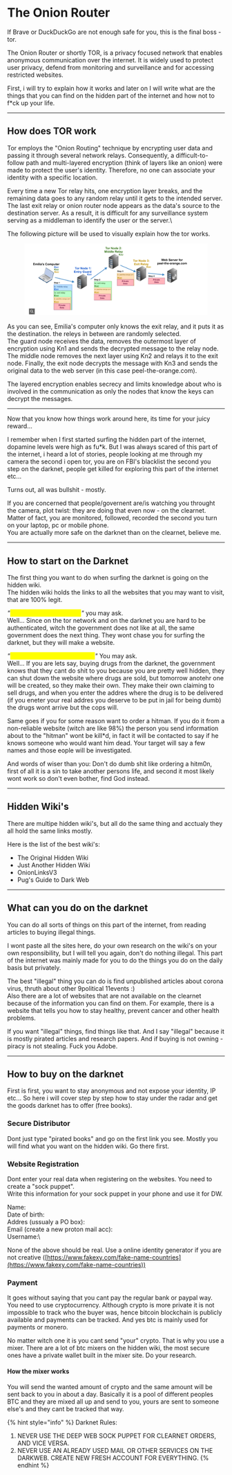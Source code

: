 # The Onion Router

If Brave or DuckDuckGo are not enough safe for you, this is the final boss - tor.



The Onion Router or shortly TOR, is a privacy focused network that enables anonymous communication over the internet. It is widely used to protect user privacy, defend from monitoring and surveillance and for accessing restricted websites.

First, i will try to explain how it works and later on I will write what are the things that you can find on the hidden part of the internet and how not to f\*ck up your life.

***

## How does TOR work

Tor employs the "Onion Routing" technique by encrypting user data and passing it through several network relays. Consequently, a difficult-to-follow path and multi-layered encryption (think of layers like an onion) were made to protect the user's identity. Therefore, no one can associate your identity with a specific location.

Every time a new Tor relay hits, one encryption layer breaks, and the remaining data goes to any random relay until it gets to the intended server. The last exit relay or onion router node appears as the data's source to the destination server. As a result, it is difficult for any surveillance system serving as a middleman to identify the user or the server.\


The following picture will be used to visually explain how the tor works.

<figure><img src="../.gitbook/assets/image (2) (1) (1).png" alt=""><figcaption></figcaption></figure>

As you can see, Emilia's computer only knows the exit relay, and it puts it as the destination. the releys in between are randomly selected.\
The guard node receives the data, removes the outermost layer of encryption using Kn1 and sends the decrypted message to the relay node. The middle node removes the next layer using Kn2 and relays it to the exit node. Finally, the exit node decrypts the message with Kn3 and sends the original data to the web server (in this case peel-the-orange.com).

The layered encryption enables secrecy and limits knowledge about who is involved in the communication as only the nodes that know the keys can decrypt the messages.

***

Now that you know how things work around here, its time for your juicy reward...

I remember when I first started surfing the hidden part of the internet, dopamine levels were high as fu\*k. But I was always scared of this part of the internet, i heard a lot of stories, people looking at me through my camera the second i open tor, you are on FBI's blacklist the second you step on the darknet, people get killed for exploring this part of the internet etc...

Turns out, all was bullshit - mostly.

If you are concerned that people/governent are/is watching you throught the camera, plot twist: they are doing that even now - on the clearnet. Matter of fact, you are monitored, followed, recorded the second you turn on your laptop, pc or mobile phone. \
You are actually more safe on the darknet than on the clearnet, believe me.

***

## How to start on the Darknet

The first thing you want to do when surfing the darknet is going on the hidden wiki.\
The hidden wiki holds the links to all the websites that you may want to visit, that are 100% legit.

_"<mark style="color:yellow;">What do you mean legit?</mark>"_ you may ask.\
Well... Since on the tor network and on the darknet you are hard to be authenticated, witch the government does not like at all, the same government does the next thing. They wont chase you for surfing the darknet, but they will make a website.&#x20;

_"<mark style="color:yellow;">How can a website harm me?</mark>"_ You may ask.\
Well... If you are lets say, buying drugs from the darknet, the government knows that they cant do shit to you because you are pretty well hidden, they can shut down the website where drugs are sold, but tomorrow anotehr one will be created, so they make their own. They make their own claiming to sell drugs, and when you enter the addres where the drug is to be delivered (if you eneter your real addres you deserve to be put in jail for being dumb) the drugs wont arrive but the cops will.

Same goes if you for some reason want to order a hitman. If you do it from a non-reliable website (witch are like 98%) the person you send information about to the "hitman" wont be kill\*d, in fact it will be contacted to say if he knows someone who would want him dead. Your target will say a few names and those eople will be investigated.

And words of wiser than you: Don't do dumb shit like ordering a hitm0n, first of all it is a sin to take another persons life, and second it most likely wont work so don't even bother, find God instead.

***

## Hidden Wiki's

There are multipe hidden wiki's, but all do the same thing and acctualy they all hold the same links mostly.

Here is the list of the best wiki's:

* The Original Hidden Wiki
* Just Another Hidden Wiki
* OnionLinksV3
* Pug's Guide to Dark Web

***

## What can you do on the darknet

You can do all sorts of things on this part of the internet, from reading articles to buying illegal things.

I wont paste all the sites here, do your own research on the wiki's on your own responsibility, but I will tell you again, don't do nothing illegal. This part of the internet was mainly made for you to do the things you do on the daily basis but privately.

The best "illegal" thing you can do is find unpublished articles about corona virus, thruth about other 9political 11events :) \
Also there are a lot of websites that are not available on the clearnet because of the information you can find on them. For example, there is a website that tells you how to stay healthy, prevent cancer and other health problems.

If you want "illegal" things, find things like that. And I say "illegal" because it is mostly pirated articles and research papers. And if buying is not owning - piracy is not stealing. Fuck you Adobe.

***

## How to buy on the darknet

First is first, you want to stay anonymous and not expose your identity, IP etc... So here i will cover step by step how to stay under the radar and get the goods darknet has to offer (free books).



### Secure Distributor

Dont just type "pirated books" and go on the first link you see. Mostly you will find what you want on the hidden wiki. Go there first.



### Website Registration

Dont enter your real data when registering on the websites. You need to create a "sock puppet".\
Write this information for your sock puppet in your phone and use it for DW.

Name:\
Date of birth:\
Addres (ussualy a PO box):\
Email (create a new proton mail acc):\
Username:\


None of the above should be real. Use a online identity generator if you are not creative ([https://www.fakexy.com/fake-name-countries](https://www.fakexy.com/fake-name-countries))



### Payment

It goes without saying that you cant pay the regular bank or paypal way. You need to use cryptocurrency. Although crypto is more private it is not impossible to track who the buyer was, hence bitcoin blockchain is publicly available and payments can be tracked. And yes btc is mainly used for payments or monero.

No matter witch one it is you cant send "your" crypto. That is why you use a mixer. There are a lot of btc mixers on the hidden wiki, the most secure ones have a private wallet built in the mixer site. Do your research.

#### How the mixer works

You will send the wanted amount of crypto and the same amount will be sent back to you in about a day. Basically it is a pool of different peoples BTC and they are mixed all up and send to you, yours are sent to someone else's and they cant be tracked that way.



{% hint style="info" %}
Darknet Rules:

1. NEVER USE THE DEEP WEB SOCK PUPPET FOR CLEARNET ORDERS, AND VICE VERSA.
2. NEVER USE AN ALREADY USED MAIL OR OTHER SERVICES ON THE DARKWEB. CREATE NEW FRESH ACCOUNT FOR EVERYTHING.
{% endhint %}

